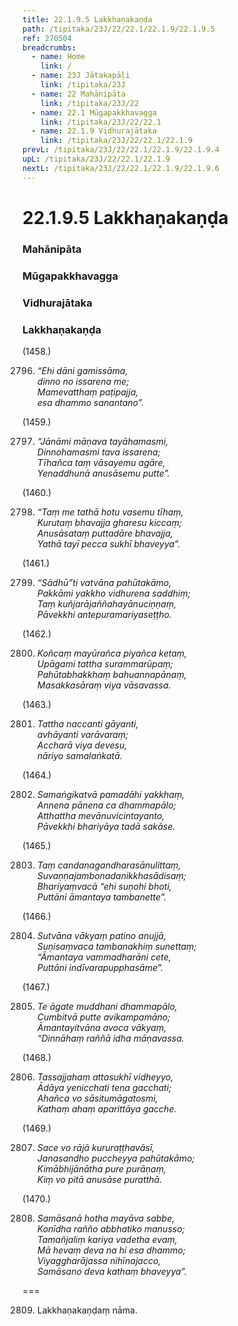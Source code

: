 ```yaml
---
title: 22.1.9.5 Lakkhaṇakaṇḍa
path: /tipitaka/23J/22/22.1/22.1.9/22.1.9.5
ref: 270504
breadcrumbs:
  - name: Home
    link: /
  - name: 23J Jātakapāḷi
    link: /tipitaka/23J
  - name: 22 Mahānipāta
    link: /tipitaka/23J/22
  - name: 22.1 Mūgapakkhavagga
    link: /tipitaka/23J/22/22.1
  - name: 22.1.9 Vidhurajātaka
    link: /tipitaka/23J/22/22.1/22.1.9
prevL: /tipitaka/23J/22/22.1/22.1.9/22.1.9.4
upL: /tipitaka/23J/22/22.1/22.1.9
nextL: /tipitaka/23J/22/22.1/22.1.9/22.1.9.6
---
```


# 22.1.9.5 Lakkhaṇakaṇḍa

### Mahānipāta

### Mūgapakkhavagga

### Vidhurajātaka

### Lakkhaṇakaṇḍa

(1458.)

2796. _“Ehi dāni gamissāma,_  
_dinno no issarena me;_  
_Mamevatthaṃ paṭipajja,_  
_esa dhammo sanantano”._  


(1459.)

2797. _“Jānāmi māṇava tayāhamasmi,_  
_Dinnohamasmi tava issarena;_  
_Tīhañca taṃ vāsayemu agāre,_  
_Yenaddhunā anusāsemu putte”._  


(1460.)

2798. _“Taṃ me tathā hotu vasemu tīhaṃ,_  
_Kurutaṃ bhavajja gharesu kiccaṃ;_  
_Anusāsataṃ puttadāre bhavajja,_  
_Yathā tayī pecca sukhī bhaveyya”._  


(1461.)

2799. _“Sādhū”ti vatvāna pahūtakāmo,_  
_Pakkāmi yakkho vidhurena saddhiṃ;_  
_Taṃ kuñjarājaññahayānuciṇṇaṃ,_  
_Pāvekkhi antepuramariyaseṭṭho._  


(1462.)

2800. _Koñcaṃ mayūrañca piyañca ketaṃ,_  
_Upāgami tattha surammarūpaṃ;_  
_Pahūtabhakkhaṃ bahuannapānaṃ,_  
_Masakkasāraṃ viya vāsavassa._  


(1463.)

2801. _Tattha naccanti gāyanti,_  
_avhāyanti varāvaraṃ;_  
_Accharā viya devesu,_  
_nāriyo samalaṅkatā._  


(1464.)

2802. _Samaṅgikatvā pamadāhi yakkhaṃ,_  
_Annena pānena ca dhammapālo;_  
_Atthattha mevānuvicintayanto,_  
_Pāvekkhi bhariyāya tadā sakāse._  


(1465.)

2803. _Taṃ candanagandharasānulittaṃ,_  
_Suvaṇṇajambonadanikkhasādisaṃ;_  
_Bhariyaṃvacā “ehi suṇohi bhoti,_  
_Puttāni āmantaya tambanette”._  


(1466.)

2804. _Sutvāna vākyaṃ patino anujjā,_  
_Suṇisaṃvaca tambanakhiṃ sunettaṃ;_  
_“Āmantaya vammadharāni cete,_  
_Puttāni indīvarapupphasāme”._  


(1467.)

2805. _Te āgate muddhani dhammapālo,_  
_Cumbitvā putte avikampamāno;_  
_Āmantayitvāna avoca vākyaṃ,_  
_“Dinnāhaṃ raññā idha māṇavassa._  


(1468.)

2806. _Tassajjahaṃ attasukhī vidheyyo,_  
_Ādāya yenicchati tena gacchati;_  
_Ahañca vo sāsitumāgatosmi,_  
_Kathaṃ ahaṃ aparittāya gacche._  


(1469.)

2807. _Sace vo rājā kururaṭṭhavāsī,_  
_Janasandho puccheyya pahūtakāmo;_  
_Kimābhijānātha pure purāṇaṃ,_  
_Kiṃ vo pitā anusāse puratthā._  


(1470.)

2808. _Samāsanā hotha mayāva sabbe,_  
_Konīdha rañño abbhatiko manusso;_  
_Tamañjaliṃ kariya vadetha evaṃ,_  
_Mā hevaṃ deva na hi esa dhammo;_  
_Viyaggharājassa nihīnajacco,_  
_Samāsano deva kathaṃ bhaveyya”._  


===

2809. Lakkhaṇakaṇḍaṃ nāma.




